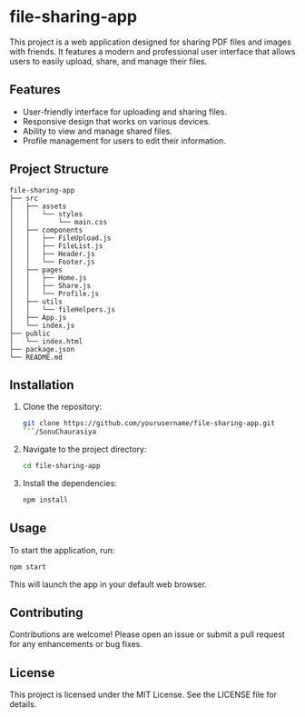 # file-sharing-app

This project is a web application designed for sharing PDF files and images with friends. It features a modern and professional user interface that allows users to easily upload, share, and manage their files.

## Features

- User-friendly interface for uploading and sharing files.
- Responsive design that works on various devices.
- Ability to view and manage shared files.
- Profile management for users to edit their information.

## Project Structure

```
file-sharing-app
├── src
│   ├── assets
│   │   └── styles
│   │       └── main.css
│   ├── components
│   │   ├── FileUpload.js
│   │   ├── FileList.js
│   │   ├── Header.js
│   │   └── Footer.js
│   ├── pages
│   │   ├── Home.js
│   │   ├── Share.js
│   │   └── Profile.js
│   ├── utils
│   │   └── fileHelpers.js
│   ├── App.js
│   └── index.js
├── public
│   └── index.html
├── package.json
└── README.md
```

## Installation

1. Clone the repository:
   ```bash
   git clone https://github.com/yourusername/file-sharing-app.git
   ```/SonuChaurasiya
2. Navigate to the project directory:
   ```bash
   cd file-sharing-app
   ```
3. Install the dependencies:
   ```bash
   npm install
   ```

## Usage

To start the application, run:
```bash
npm start
```
This will launch the app in your default web browser.

## Contributing

Contributions are welcome! Please open an issue or submit a pull request for any enhancements or bug fixes.

## License

This project is licensed under the MIT License. See the LICENSE file for details.